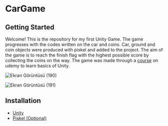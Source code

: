 # CarGame
## Getting Started
Welcome! This is the repository for my first Unity Game. The game progresses with the codes written on the car and coins. Car, ground and coin objects were produced with piskel and added to the project. The aim of the game is to reach the finish flag with the highest possible score by collecting the coins on the way. The game was made through a [course](https://www.udemy.com/course/unity-ile-2d-3d-profesyonel-seviyede-oyun-gelistirin/) on udemy to learn basics of Unity.

![Ekran Görüntüsü (190)](https://user-images.githubusercontent.com/109156947/196047353-29944200-9caa-49de-ad74-cc8a942c02a4.png)

![Ekran Görüntüsü (191)](https://user-images.githubusercontent.com/109156947/196047356-9101ff32-5b9d-4eca-b4e3-f3a9019000af.png)

## Installation
- [Unity](https://unity.com/download)
- [Piskel (Optional)](https://www.piskelapp.com/download)




